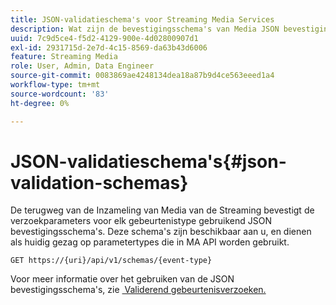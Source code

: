 ```yaml
---
title: JSON-validatieschema's voor Streaming Media Services
description: Wat zijn de bevestigingsschema's van Media JSON bevestiging en hoe zij worden gebruikt om de correcte parameters van het verzoeklichaam voor elk type van gebeurtenis te bepalen.
uuid: 7c9d5ce4-f5d2-4129-900e-4d02800907d1
exl-id: 2931715d-2e7d-4c15-8569-da63b43d6006
feature: Streaming Media
role: User, Admin, Data Engineer
source-git-commit: 0083869ae4248134dea18a87b9d4ce563eeed1a4
workflow-type: tm+mt
source-wordcount: '83'
ht-degree: 0%

---
```


# JSON-validatieschema&#39;s{#json-validation-schemas}

De terugweg van de Inzameling van Media van de Streaming bevestigt de verzoekparameters voor elk gebeurtenistype gebruikend JSON bevestigingsschema&#39;s. Deze schema&#39;s zijn beschikbaar aan u, en dienen als huidig gezag op parametertypes die in MA API worden gebruikt.

`GET https://{uri}/api/v1/schemas/{event-type}`

Voor meer informatie over het gebruiken van de JSON bevestigingsschema&#39;s, zie [&#x200B; Validerend gebeurtenisverzoeken.](../mc-api-impl/mc-api-validate-reqs.md)
